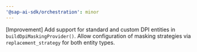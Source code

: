 ```yaml
---
'@sap-ai-sdk/orchestration': minor
---
```


[Improvement] Add support for standard and custom DPI entities in `buildDpiMaskingProvider()`.
Allow configuration of masking strategies via `replacement_strategy` for both entity types.

